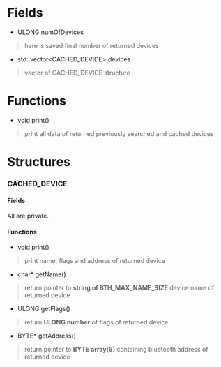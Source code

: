 # Fields
* ULONG numOfDevices
> here is saved final number of returned devices
* std::vector<CACHED_DEVICE> devices
> vector of CACHED_DEVICE structure

# Functions
* void print()
> print all data of returned previously searched and cached devices

# Structures
### CACHED_DEVICE
#### Fields
All are private.
#### Functions
* void print()
> print name, flags and address of returned device
* char* getName()
> return pointer to **string of BTH_MAX_NAME_SIZE**  device name of returned device
* ULONG getFlags()
> return **ULONG number** of flags of returned device
* BYTE* getAddress()
> return pointer to **BYTE array[6]** containing bluetooth address of returned device